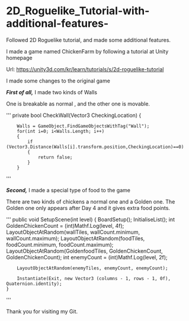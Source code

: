 # 2D_Roguelike_Tutorial-with-additional-features-
Followed 2D Roguelike tutorial, and made some additional features. 

I made a game named ChickenFarm by following a tutorial at Unity homepage

Url: 
https://unity3d.com/kr/learn/tutorials/s/2d-roguelike-tutorial

I made some changes to the original game

***First of all,*** I made two kinds of Walls

One is breakable as normal ,
and the other one is movable.


'''
private bool CheckWall(Vector3 CheckingLocation)
    {
       
        Walls = GameObject.FindGameObjectsWithTag("Wall");
        for(int i=0; i<Walls.Length; i++)
        {
            if (Vector3.Distance(Walls[i].transform.position,CheckingLocation)==0)
            {
                return false;
            }
        }
'''



***Second,*** I made a special type of food to the game

There are two kinds of chickens a normal one and a Golden one.
The Golden one only appears after Day 4 and it gives extra food points. 



'''
 public void SetupScene(int level)
    {
        BoardSetup();
        InitialiseList();
        int GoldenChickenCount = (int)Mathf.Log(level, 4f);
        LayoutObjectAtRandom(wallTiles, wallCount.minimum, wallCount.maximum);
        LayoutObjectAtRandom(foodTiles, foodCount.minimum, foodCount.maximum);
        LayoutObjectAtRandom(GoldenfoodTiles, GoldenChickenCount, GoldenChickenCount);
        int enemyCount = (int)Mathf.Log(level, 2f);
      
      
        LayoutObjectAtRandom(enemyTiles, enemyCount, enemyCount);
        
        Instantiate(Exit, new Vector3 (columns - 1, rows - 1, 0f), Quaternion.identity);
    }
'''

Thank you for visiting my Git. 
